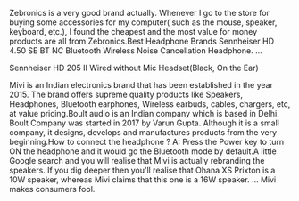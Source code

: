 Zebronics is a very good brand actually. Whenever I go to the store for buying some accessories for my computer( such as the mouse, speaker, keyboard, etc.), I found the cheapest and the most value for money products are all from Zebronics.Best Headphone Brands
Sennheiser HD 4.50 SE BT NC Bluetooth Wireless Noise Cancellation Headphone. ...

Sennheiser HD 205 II Wired without Mic Headset(Black, On the Ear)

Mivi is an Indian electronics brand that has been established in the year 2015. The brand offers supreme quality products like Speakers, Headphones, Bluetooth earphones, Wireless earbuds, cables, chargers, etc, at value pricing.Boult audio is an Indian company which is based in Delhi. Boult Company was started in 2017 by Varun Gupta. Although it is a small company, it designs, develops and manufactures products from the very beginning.How to connect the headphone ? A: Press the Power key to turn ON the headphone and it would go the Bluetooth mode by default.A little Google search and you will realise that Mivi is actually rebranding the speakers. If you dig deeper then you'll realise that Ohana XS Prixton is a 10W speaker, whereas Mivi claims that this one is a 16W speaker. ... Mivi makes consumers fool.



